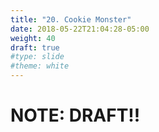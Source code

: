 ```yaml
---
title: "20. Cookie Monster"
date: 2018-05-22T21:04:28-05:00
weight: 40
draft: true
#type: slide
#theme: white
---
```


# NOTE: DRAFT!!

